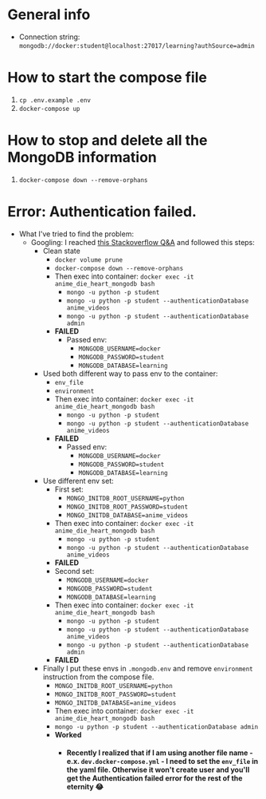 # General info

- Connection string: `mongodb://docker:student@localhost:27017/learning?authSource=admin`

# How to start the compose file

1. `cp .env.example .env`
2. `docker-compose up`

# How to stop and delete all the MongoDB information

1. `docker-compose down --remove-orphans`

# Error: Authentication failed.

- What I've tried to find the problem:
  - Googling: I reached [this Stackoverflow Q&A](https://stackoverflow.com/questions/60394290) and followed this steps:
    - Clean state
      - `docker volume prune`
      - `docker-compose down --remove-orphans`
      - Then exec into container: `docker exec -it anime_die_heart_mongodb bash`
        - `mongo -u python -p student`
        - `mongo -u python -p student --authenticationDatabase anime_videos`
        - `mongo -u python -p student --authenticationDatabase admin`
      - **FAILED**
        - Passed env:
          - `MONGODB_USERNAME=docker`
          - `MONGODB_PASSWORD=student`
          - `MONGODB_DATABASE=learning`
    - Used both different way to pass env to the container:
      - `env_file`
      - `environment`
      - Then exec into container: `docker exec -it anime_die_heart_mongodb bash`
        - `mongo -u python -p student`
        - `mongo -u python -p student --authenticationDatabase anime_videos`
      - **FAILED**
        - Passed env:
          - `MONGODB_USERNAME=docker`
          - `MONGODB_PASSWORD=student`
          - `MONGODB_DATABASE=learning`
    - Use different env set:
      - First set:
        - `MONGO_INITDB_ROOT_USERNAME=python`
        - `MONGO_INITDB_ROOT_PASSWORD=student`
        - `MONGO_INITDB_DATABASE=anime_videos`
      - Then exec into container: `docker exec -it anime_die_heart_mongodb bash`
        - `mongo -u python -p student`
        - `mongo -u python -p student --authenticationDatabase anime_videos`
      - **FAILED**
      - Second set:
        - `MONGODB_USERNAME=docker`
        - `MONGODB_PASSWORD=student`
        - `MONGODB_DATABASE=learning`
      - Then exec into container: `docker exec -it anime_die_heart_mongodb bash`
        - `mongo -u python -p student`
        - `mongo -u python -p student --authenticationDatabase anime_videos`
        - `mongo -u python -p student --authenticationDatabase admin`
      - **FAILED**
    - Finally I put these envs in `.mongodb.env` and remove `environment` instruction from the compose file.
      - `MONGO_INITDB_ROOT_USERNAME=python`
      - `MONGO_INITDB_ROOT_PASSWORD=student`
      - `MONGO_INITDB_DATABASE=anime_videos`
      - Then exec into container: `docker exec -it anime_die_heart_mongodb bash`
      - `mongo -u python -p student --authenticationDatabase admin`
      - **Worked**
        - #### Recently I realized that if I am using another file name - e.x. `dev.docker-compose.yml` - I need to set the `env_file` in the yaml file. Otherwise it won't create user and you'll get the Authentication failed error for the rest of the eternity :joy:
